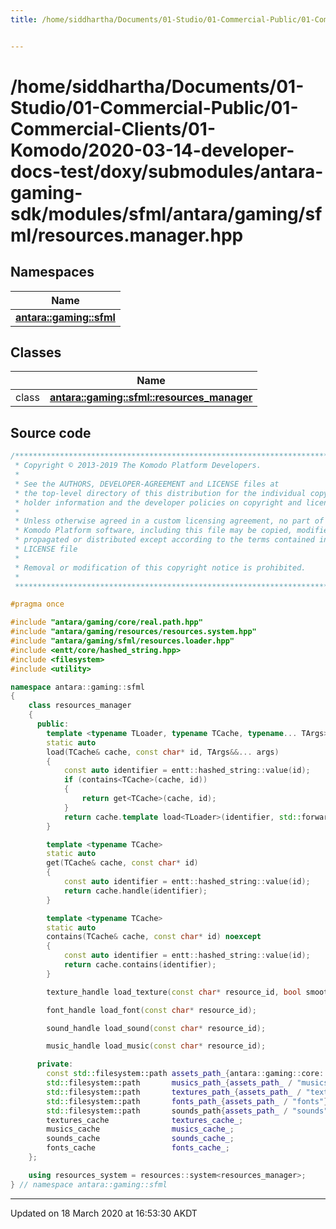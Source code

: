 ```yaml
---
title: /home/siddhartha/Documents/01-Studio/01-Commercial-Public/01-Commercial-Clients/01-Komodo/2020-03-14-developer-docs-test/doxy/submodules/antara-gaming-sdk/modules/sfml/antara/gaming/sfml/resources.manager.hpp


---
```


# /home/siddhartha/Documents/01-Studio/01-Commercial-Public/01-Commercial-Clients/01-Komodo/2020-03-14-developer-docs-test/doxy/submodules/antara-gaming-sdk/modules/sfml/antara/gaming/sfml/resources.manager.hpp







## Namespaces

| Name           |
| -------------- |
| **[antara::gaming::sfml](Namespaces/namespaceantara_1_1gaming_1_1sfml.md)**  |

## Classes

|                | Name           |
| -------------- | -------------- |
| class | **[antara::gaming::sfml::resources_manager](Classes/classantara_1_1gaming_1_1sfml_1_1resources__manager.md)**  |













## Source code

```cpp
/******************************************************************************
 * Copyright © 2013-2019 The Komodo Platform Developers.                      *
 *                                                                            *
 * See the AUTHORS, DEVELOPER-AGREEMENT and LICENSE files at                  *
 * the top-level directory of this distribution for the individual copyright  *
 * holder information and the developer policies on copyright and licensing.  *
 *                                                                            *
 * Unless otherwise agreed in a custom licensing agreement, no part of the    *
 * Komodo Platform software, including this file may be copied, modified,     *
 * propagated or distributed except according to the terms contained in the   *
 * LICENSE file                                                               *
 *                                                                            *
 * Removal or modification of this copyright notice is prohibited.            *
 *                                                                            *
 ******************************************************************************/

#pragma once

#include "antara/gaming/core/real.path.hpp"
#include "antara/gaming/resources/resources.system.hpp"
#include "antara/gaming/sfml/resources.loader.hpp"
#include <entt/core/hashed_string.hpp>
#include <filesystem>
#include <utility>

namespace antara::gaming::sfml
{
    class resources_manager
    {
      public:
        template <typename TLoader, typename TCache, typename... TArgs>
        static auto
        load(TCache& cache, const char* id, TArgs&&... args)
        {
            const auto identifier = entt::hashed_string::value(id);
            if (contains<TCache>(cache, id))
            {
                return get<TCache>(cache, id);
            }
            return cache.template load<TLoader>(identifier, std::forward<TArgs>(args)...);
        }

        template <typename TCache>
        static auto
        get(TCache& cache, const char* id)
        {
            const auto identifier = entt::hashed_string::value(id);
            return cache.handle(identifier);
        }

        template <typename TCache>
        static auto
        contains(TCache& cache, const char* id) noexcept
        {
            const auto identifier = entt::hashed_string::value(id);
            return cache.contains(identifier);
        }

        texture_handle load_texture(const char* resource_id, bool smooth = true);

        font_handle load_font(const char* resource_id);

        sound_handle load_sound(const char* resource_id);

        music_handle load_music(const char* resource_id);

      private:
        const std::filesystem::path assets_path_{antara::gaming::core::assets_real_path()};
        std::filesystem::path       musics_path_{assets_path_ / "musics"};
        std::filesystem::path       textures_path_{assets_path_ / "textures"};
        std::filesystem::path       fonts_path_{assets_path_ / "fonts"};
        std::filesystem::path       sounds_path{assets_path_ / "sounds"};
        textures_cache              textures_cache_;
        musics_cache                musics_cache_;
        sounds_cache                sounds_cache_;
        fonts_cache                 fonts_cache_;
    };

    using resources_system = resources::system<resources_manager>;
} // namespace antara::gaming::sfml
```


-------------------------------

Updated on 18 March 2020 at 16:53:30 AKDT
